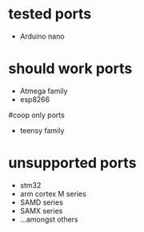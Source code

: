 # tested ports
- Arduino nano
# should work ports
- Atmega family
- esp8266

#coop only ports
- teensy family

# unsupported ports
- stm32
- arm cortex M series
- SAMD series
- SAMX series
- ...amongst others